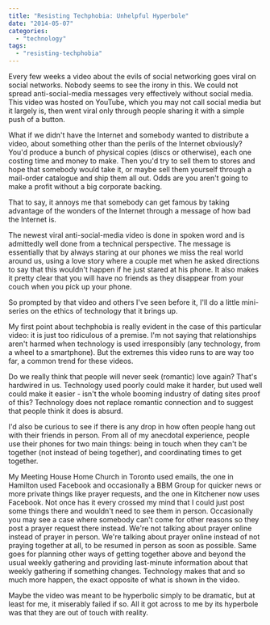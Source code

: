 ```yaml
---
title: "Resisting Techphobia: Unhelpful Hyperbole"
date: "2014-05-07"
categories: 
  - "technology"
tags: 
  - "resisting-techphobia"
---
```


Every few weeks a video about the evils of social networking goes viral on social networks. Nobody seems to see the irony in this. We could not spread anti-social-media messages very effectively without social media. This video was hosted on YouTube, which you may not call social media but it largely is, then went viral only through people sharing it with a simple push of a button.

<!--more-->What if we didn't have the Internet and somebody wanted to distribute a video, about something other than the perils of the Internet obviously? You'd produce a bunch of physical copies (discs or otherwise), each one costing time and money to make. Then you'd try to sell them to stores and hope that somebody would take it, or maybe sell them yourself through a mail-order catalogue and ship them all out. Odds are you aren't going to make a profit without a big corporate backing.

That to say, it annoys me that somebody can get famous by taking advantage of the wonders of the Internet through a message of how bad the Internet is.

The newest viral anti-social-media video is done in spoken word and is admittedly well done from a technical perspective. The message is essentially that by always staring at our phones we miss the real world around us, using a love story where a couple met when he asked directions to say that this wouldn't happen if he just stared at his phone. It also makes it pretty clear that you will have no friends as they disappear from your couch when you pick up your phone.

So prompted by that video and others I've seen before it, I'll do a little mini-series on the ethics of technology that it brings up.

My first point about techphobia is really evident in the case of this particular video: it is just too ridiculous of a premise. I'm not saying that relationships aren't harmed when technology is used irresponsibly (any technology, from a wheel to a smartphone). But the extremes this video runs to are way too far, a common trend for these videos.

Do we really think that people will never seek (romantic) love again? That's hardwired in us. Technology used poorly could make it harder, but used well could make it easier - isn't the whole booming industry of dating sites proof of this? Technology does not replace romantic connection and to suggest that people think it does is absurd.

I'd also be curious to see if there is any drop in how often people hang out with their friends in person. From all of my anecdotal experience, people use their phones for two main things: being in touch when they can't be together (not instead of being together), and coordinating times to get together.

My Meeting House Home Church in Toronto used emails, the one in Hamilton used Facebook and occasionally a BBM Group for quicker news or more private things like prayer requests, and the one in Kitchener now uses Facebook. Not once has it every crossed my mind that I could just post some things there and wouldn't need to see them in person. Occasionally you may see a case where somebody can't come for other reasons so they post a prayer request there instead. We're not talking about prayer online instead of prayer in person. We're talking about prayer online instead of not praying together at all, to be resumed in person as soon as possible. Same goes for planning other ways of getting together above and beyond the usual weekly gathering and providing last-minute information about that weekly gathering if something changes. Technology makes that and so much more happen, the exact opposite of what is shown in the video.

Maybe the video was meant to be hyperbolic simply to be dramatic, but at least for me, it miserably failed if so. All it got across to me by its hyperbole was that they are out of touch with reality.
